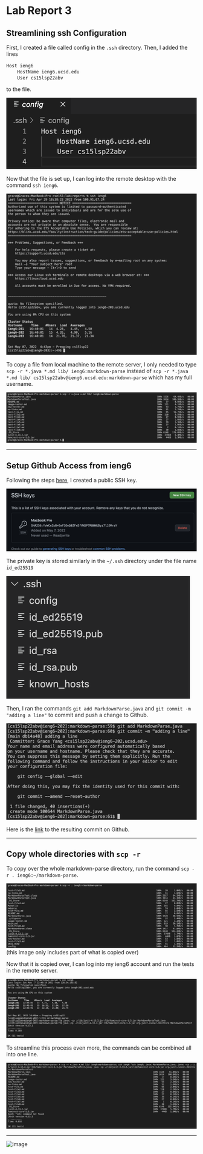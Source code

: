 # Lab Report 3

## Streamlining ssh Configuration

First, I created a file called config in the `.ssh` directory. Then, I added the lines
```
Host ieng6
    HostName ieng6.ucsd.edu
    User cs15lsp22abv
```
to the file.

![image](lab-report-3-week-6-ss/image1.png)

Now that the file is set up, I can log into the remote desktop with the command `ssh ieng6`.

![image](lab-report-3-week-6-ss/image2.png)

To copy a file from local machine to the remote server, I only needed to type `scp -r *.java *.md lib/ ieng6:markdown-parse` instead of `scp -r *.java *.md lib/ cs15lsp22abv@ieng6.ucsd.edu:markdown-parse` which has my full username.

![image](lab-report-3-week-6-ss/image3.png)

---

## Setup Github Access from ieng6

Following the steps [here](https://docs.github.com/en/authentication/connecting-to-github-with-ssh/adding-a-new-ssh-key-to-your-github-account), I created a public SSH key.

![image](lab-report-3-week-6-ss/image4.png)

The private key is stored similarly in the `~/.ssh` directory under the file name `id_ed25519`

![image](lab-report-3-week-6-ss/image5.png)

Then, I ran the commands `git add MarkdownParse.java` and `git commit -m "adding a line"` to commit and push a change to Github.

![image](lab-report-3-week-6-ss/image6.png)


Here is the [link](https://github.com/yyygrace/markdown-parser/commit/2c3d61b66045f82b32744b31fef6ff9eab048c45) to the resulting commit on Github. 

---

## Copy whole directories with `scp -r`

To copy over the whole markdown-parse directory, run the command `scp -r . ieng6:~/markdown-parse`.

![image](lab-report-3-week-6-ss/image7.png)
(this image only includes part of what is copied over)

Now that it is copied over, I can log into my ieng6 account and run the tests in the remote server.

![image](lab-report-3-week-6-ss/image8.png)

To streamline this process even more, the commands can be combined all into one line.

![image](lab-report-3-week-6-ss/image9.png)

----


![image](https://media.discordapp.net/attachments/635292391330283529/955952177115983973/FB_IMG_1647811026289.jpg)